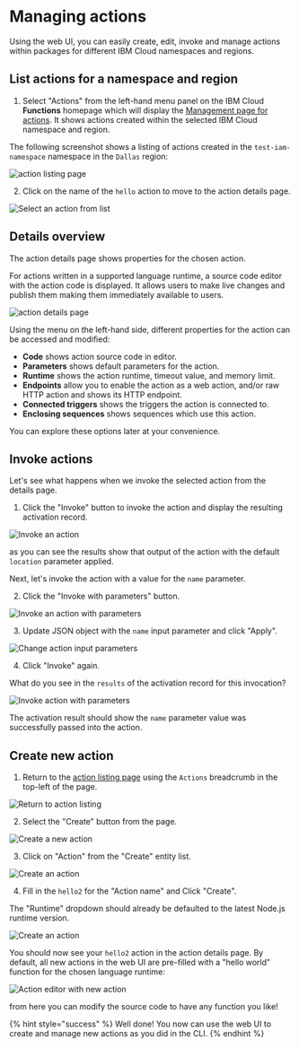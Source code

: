 # Managing actions

Using the web UI, you can easily create, edit, invoke and manage actions within packages for different IBM Cloud namespaces and regions.

## List actions for a namespace and region

1. Select "Actions" from the left-hand menu panel on the IBM Cloud **Functions** homepage which will display the [Management page for actions](https://cloud.ibm.com/functions/actions). It shows actions created within the selected IBM Cloud namespace and region.

The following screenshot shows a listing of actions created in the `test-iam-namespace` namespace in the `Dallas` region:

![action listing page](images/101-ex5-action-list.png)

2. Click on the name of the `hello` action to move to the action details page.

![Select an action from list](images/101-ex5-action-list-select.png)

## Details overview

The action details page shows properties for the chosen action.

For actions written in a supported language runtime, a source code editor with the action code is displayed. It allows users to make live changes and publish them making them immediately available to users.

![action details page](images/101-ex5-action-details.png)

Using the menu on the left-hand side, different properties for the action can be accessed and modified:

* **Code** shows action source code in editor.
* **Parameters** shows default parameters for the action.
* **Runtime** shows the action runtime, timeout value, and memory limit.
* **Endpoints** allow you to enable the action as a web action, and/or raw HTTP action and shows its HTTP endpoint.
* **Connected triggers** shows the triggers the action is connected to.
* **Enclosing sequences** shows sequences which use this action.

You can explore these options later at your convenience.

## Invoke actions

Let's see what happens when we invoke the selected action from the details page.

1. Click the "Invoke" button to invoke the action and display the resulting activation record.

![Invoke an action](images/101-ex5-action-invoke.png)

as you can see the results show that output of the action with the default `location` parameter applied.

Next, let's invoke the action with a value for the `name` parameter.

2. Click the "Invoke with parameters" button.

![Invoke an action with parameters](images/101-ex5-action-invoke-with-params.png)

3. Update JSON object with the `name` input parameter and click "Apply".

![Change action input parameters](images/101-ex5-action-change-params.png)

4. Click "Invoke" again.

What do you see in the `results` of the activation record for this invocation?

![Invoke action with parameters](images/101-ex5-action-invoke-with-name-param.png)

The activation result should show the `name` parameter value was successfully passed into the action.

## Create new action

1. Return to the [action listing page](https://cloud.ibm.com/functions/actions) using the `Actions` breadcrumb in the top-left of the page.

![Return to action listing](images/101-ex5-action-breadcrumb.png)

2. Select the "Create" button from the page.

![Create a new action](images/101-ex5-action-create.png)

3. Click on "Action" from the "Create" entity list.

![Create an action](images/101-ex5-entity-create-action.png)

4. Fill in the `hello2` for the "Action name" and Click "Create".

The "Runtime" dropdown should already be defaulted to the latest Node.js runtime version.

![Create an action](images/101-ex5-action-create-new.png)

You should now see your `hello2` action in the action details page. By default, all new actions in the web UI are pre-filled with a "hello world" function for the chosen language runtime:

![Action editor with new action](images/101-ex5-action-create-new-editor.png)

from here you can modify the source code to have any function you like!

{% hint style="success" %}
Well done! You now can use the web UI to create and manage new actions as you did in the CLI.
{% endhint %}

